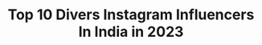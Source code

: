 ---
title: Top 10 Divers Instagram Influencers In India in 2023
description: >-
  Find top divers Instagram influencers in India in 2023. Most popular hashtags: #wanderlust #goa #instagood #travel.
platform: Instagram
hits: 138
text_top: Analyze the best Instagram profiles on inBeat.
text_bottom: Our database has 138 Instagram influencers like this in India for you to contact.
profiles:
  - username: "mylyf_in_a_bag"
    fullname: >-
      Manya Vittal | Travel & 📸
    bio: >-
      I travel & therefore I embrace Diversity⚛️ 🎭SkinCare Ninja @be.utilicious Livin' passionately☮️💜 Email for collab📧 🌏Bangalore,India Travel Stories👇🏼
    location: "India"
    followers: 8851
    engagement: 708
    commentsToLikes: 0.065811
    id: ckaov6iha39rj0i788iz6esf7
    verified: false
    hashtags: "#skincareroutine, #bangalore, #sheisnotlost, #photographers"
  - username: "robertpaez"
    fullname: >-
      Robert Páez
    bio: >-
      26 años 3 x Venezuelan Olympic Diver 3 Veces Clavadista Olímpico Sea life Venezolano
    location: "India"
    followers: 6760
    engagement: 550
    commentsToLikes: 0.077879
    id: ck6tzs1zdbiwo0j71g2z9xn5t
    verified: false
    hashtags: "#happyolympicday"
  - username: "rjdeigg"
    fullname: >-
      Rj Deigg
    bio: >-
      MTV Roadies Revolution ABGT300 Vh1 Supersonic 2019,20 Foxlife MTV Roadies Real Heroes MTV Roadies Xtreme NDTV Band Baaja Bride PADI CERTIFIED DIVER
    location: "India"
    followers: 21435
    engagement: 874
    commentsToLikes: 0.010051
    id: ck0u1wkk9y9rd0i19xpxnnrev
    verified: false
    hashtags: "#roadiesrevolution, #photography, #shotoniphone, #instadaily"
  - username: "karthiks.picturess"
    fullname: >-
      Karthik’s Picturess
    bio: >-
      Bengaluru Professional Photographer 📸 & Videographer 🎥 Certified Diver 🦈 #karthikspictures @karthiks.frozen.moments is my other account
    location: "India"
    followers: 3903
    engagement: 1020
    commentsToLikes: 0.049139
    id: ck0w1r03xkpk20i19kuegxa8n
    verified: false
    hashtags: "#top, #bestportraitsindia, #sunrise, #bnwindia"
  - username: "girishgowda.c"
    fullname: >-
      Girish Gowda
    bio: >-
      Nature & wildlife enthusiast Showcasing diversity of lesser known creatures. #Naturalist ♻️ 👇My talk on the macro world of Agumbe
    location: "India"
    followers: 3609
    engagement: 1864
    commentsToLikes: 0.088683
    id: ck5bvv8vjkgsq0i11xm55l5rk
    verified: false
    hashtags: "#passion, #macroclique, #frogmacro, #macromood"
  - username: "simrankaurpurewal"
    fullname: >-
      Simran Kaur Purewal
    bio: >-
      Creating a life, I love Fitness. Calisthenics. Scuba Diver. Dance. Travel Mtv Roadies Real Heroes Jalpari🌊🧜🏻‍♀️
    location: "India"
    followers: 62119
    engagement: 587
    commentsToLikes: 0.024648
    id: ck8t2s1s60i5u0j78ddoy8jdq
    verified: false
    hashtags: "#thalassophile, #gymmotivation, #mtvroadies, #instadaily"
  - username: "trulynomadly"
    fullname: >-
      Sharanya Iyer 🇮🇳 🌍🌈
    bio: >-
      Hippie-go-lucky gypsy spirit | Eternal Student of the Global Classroom | Solo Travel Creator @gopro Ambassador Advanced Open Water Diver 🧜‍♀️🌊 📍Goa
    location: "India"
    followers: 67213
    engagement: 572
    commentsToLikes: 0.039027
    id: ck14jvwk9mgf70i194x2pus3k
    verified: false
    hashtags: "#reelitfeelit, #goa, #feelkaroreelkaro, #northgoa"
  - username: "prtzy"
    fullname: >-
      P R A T Y U S H
    bio: >-
      Runner|Skier|Explorer Aerial Cinematographer Adventure Sports Photographer and Videographer Trained Paraglider and Sky Diver Bir, Himachal 📍
    location: "India"
    followers: 3047
    engagement: 1243
    commentsToLikes: 0.067745
    id: ckaorvf5hox3u0i78qmkibusa
    verified: false
    hashtags: "#incredibleindia, #welivetoexplore, #markhavalley, #barabhangal"
  - username: "svetanakanwar"
    fullname: >-
      Svetana Kanwar
    bio: >-
      Mumbai 🇮🇳 Founder @thebomsquad_official 💣 Dancer| Explorer | Teacher | Learner | Diver Mum to @rnb.tails 🐶🐱🐶 #petparent Red Head New Video 👇
    location: "India"
    followers: 112027
    engagement: 373
    commentsToLikes: 0.016460
    id: ck0vxvsic0zgl0i190jsdmpk9
    verified: true
    hashtags: "#jazzchoreography, #dancecover, #thebomsquad, #dance"
  - username: "saniasaeedkhan"
    fullname: >-
      𝑺𝒂𝒏𝒊𝒂 𝑺𝒂𝒆𝒆𝒅 || 🇵🇰
    bio: >-
      Content Writer || Journalist to be 🇵🇰 aspiring to spread positivity. Mail | Dm for PR-Collaborations 🌸 Trying to make my 20’s Diverse 🧿 P•A•K•H•T•U•N
    location: "India"
    followers: 26124
    engagement: 284
    commentsToLikes: 0.310944
    id: ck6ty2vr91d670j71367i4ox3
    verified: false
    hashtags: "#karachi, #trending, #iamtbt, #foodblogger"
---